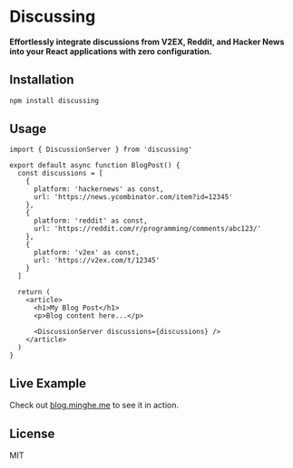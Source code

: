 # Discussing

**Effortlessly integrate discussions from V2EX, Reddit, and Hacker News into your React applications with zero configuration.**

## Installation

```bash
npm install discussing
```

## Usage

```tsx
import { DiscussionServer } from 'discussing'

export default async function BlogPost() {
  const discussions = [
    {
      platform: 'hackernews' as const,
      url: 'https://news.ycombinator.com/item?id=12345'
    },
    {
      platform: 'reddit' as const,
      url: 'https://reddit.com/r/programming/comments/abc123/'
    },
    {
      platform: 'v2ex' as const,
      url: 'https://v2ex.com/t/12345'
    }
  ]

  return (
    <article>
      <h1>My Blog Post</h1>
      <p>Blog content here...</p>
      
      <DiscussionServer discussions={discussions} />
    </article>
  )
}
```

## Live Example

Check out [blog.minghe.me](https://blog.minghe.me) to see it in action.

## License

MIT